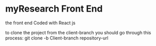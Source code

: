 # myResearch Front End
the front end Coded with React js

to clone the project from the client-branch you should go through this process:
git clone -b Client-branch repository-url

